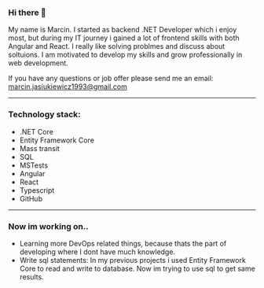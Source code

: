 ### Hi there 👋

My name is Marcin. I started as backend .NET Developer which i enjoy most, but during my IT journey i gained a lot of frontend skills with both Angular and React. I really like solving problmes and discuss about soltuions. I am motivated to develop my skills and grow professionally in web development.

If you have any questions or job offer please send me an email: marcin.jasiukiewicz1993@gmail.com

---------------------------------------------------------------------------------------------------------------------------

### Technology stack:

* .NET Core
* Entity Framework Core
* Mass transit
* SQL
* MSTests
* Angular
* React
* Typescript
* GitHub

------------------------------------------------------------------------------------------------------------------------------
### Now im working on..
* Learning more DevOps related things, because thats the part of developing where I dont have much knowledge.
* Write sql statements: In my previous projects i used Entity Framework Core to read and write to database. Now im trying to use sql to get same results.
